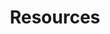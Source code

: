 ---
layout: m3/m3resources
title: Resources
permalink: /m3resources/


sections:
  - name: M3 Playbook
    description: Descriptions for how to apply the M3 framework for a modernization or migration, including detailed activity steps, inputs, outputs, lessons learned, and stakeholders involved.
    items:
      - name: M3 Playbook (PDF)
        filename: M3-Playbook.pdf

  - name: M3 Document and Example Tracker
    description: Outlines the initial creation and updates of M3 Documents as outlined throughout all Phases for easy-to-follow tracking and maintenance. It also includes a list of current M3 Examples as stored on Max.gov.
    items:
      - name: M3 Examples MAX Page
        url: https://login.max.gov/cas/login?service=https%3A%2F%2Fcommunity.max.gov%2Flogin.action%3Fos_destination%3D%252Fpages%252Fviewpage.action%253FspaceKey%253DGSA%2526title%253DM3%252BArtifact%252BSamples
      - name: M3 Document and Example Tracker
        filename: M3-Document-and-Example-Tracker.xlsx

  - name: Progress Review Templates
    description: Templates aid customers and providers in the completion of activities, providing aspects to consider while completing the activity. Templates do not have to be used if a customer or provider organization already has its own template as long as the detail included is the same.
    items:
      - name: Phase 1 Progress Review
        filename: Phase 1 Progress Review.pptx
      - name: Phase 2 Progress Review
        filename: Phase 2 Progress Review.pptx
      - name: Phase 3 Progress Review
        filename: Phase 3 Progress Review.pptx
      - name: Phase 4 Progress Review
        filename: Phase 4 Progress Review.pptx

  - name: Documentation Templates
    items:
      - name: As Is System Environment
        filename: M3-Playbook-As-Is-System-Environment-Template.xlsx
      - name: Baseline and Target Performance Success Metrics
        filename: M3-Playbook-Baseline-and-Target-Performance-Success-Metrics.pptx
      - name: Business Needs Workbook
        filename: M3-Playbook-Business-Needs-Workbook-2021.xlsx
      - name: Business Readiness Assessment Template
        filename: M3-Playbook-Business-Readiness-Assessment-Template.pptx
      - name: Change Management Plan
        filename: M3-Playbook-Change-Management-Plan-Template.docx
      - name: Change Request Form
        filename: M3-Playbook-Change-Request-Form-Template.docx
      - name: Communications Plan
        filename: M3-Playbook-Communications-Plan-Template.xlsx
      - name: Configuration Management Plan
        filename: M3-Playbook-Configuration-Management-Plan-Template.docx
      - name: Data Conversion Plan
        filename: M3-Playbook-Data-Conversion-Plan-Template.docx
      - name: Governance Plan
        filename: M3-Playbook-Governance-Plan-Template.docx
      - name: Investment Readiness Checklist
        filename: M3-Playbook-Investment-Readiness-Checklist.xlsx
      - name: Lessons Learned Report
        filename: M3-Playbook-Lessons-Learned-Report-Template.docx
      - name: Master Schedule
        filename: M3-Playbook-Master-Schedule-Template.xlsx
      - name: Provider Assessment
        filename: M3-Playbook-Provider-Assessment-Template.docx
      - name: RAID Log
        filename: M3-Playbook-RAID-Log-Template.xlsx
      - name: Requirements Management Plan
        filename: M3-Playbook-Requirements-Management-Plan-Template.docx
      - name: Requirements Traceability Matrix
        filename: M3-Playbook-Requirements-Traceability-Matrix-Template.xlsx
      - name: Resource Management Plan
        filename: M3-Playbook-Resource-Management-Plan-Template.docx
      - name: Risk Assessment Tool
        filename: M3-Playbook-Risk-Assessment-Tool-Template.xlsm
      - name: Risk Management Plan
        filename: M3-Playbook-Risk-Management-Plan-Template.docx
      - name: Stakeholder Analysis
        filename: M3-Playbook-Stakeholder-Analysis-Template.xlsx
      - name: Status Report Dashboard
        filename: M3-Playbook-Status-Report-Dashboard-Template.pptx
      - name: Target State CONOPS
        filename: M3-Playbook-Target-State-CONOPS-Template.docx
      - name: Test Plan
        filename: M3-Playbook-Test-Plan-Template.docx
      - name: Training Plan
        filename: M3-Playbook-Training-Plan-Template.docx

  - name: Glossary
    items:
      - name: View the Glossary
        url: /m3glossary/
    #description: '<a href="/m3glossary/" class="usa-button">View the Glossary</a>'

---